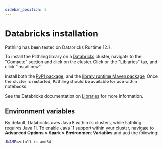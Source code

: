 ```yaml
---
sidebar_position: 3
---
```


# Databricks installation

Pathling has been tested
on [Databricks Runtime 12.2](https://docs.databricks.com/release-notes/runtime/12.2.html).

To install the Pathling library on a [Databricks](https://www.databricks.com/)
cluster, navigate to the "Compute" section and click on the cluster. Click on
the "Libraries" tab, and click "Install new".

Install both the [PyPI package](https://pypi.org/project/pathling/), and
the [library runtime Maven package](https://central.sonatype.com/artifact/au.csiro.pathling/library-runtime).
Once the cluster is restarted, Pathling should be available for use within 
notebooks.

See the Databricks documentation on
[Libraries](https://docs.databricks.com/libraries/index.html) for more
information.

## Environment variables

By default, Databricks uses Java 8 within its clusters, while Pathling requires
Java 11. To enable Java 11 support within your cluster, navigate to __Advanced
Options > Spark > Environment Variables__ and add the following:

```bash
JNAME=zulu11-ca-amd64
```
